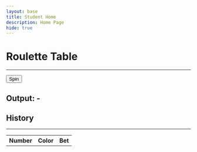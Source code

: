 ```yaml
---
layout: base
title: Student Home 
description: Home Page
hide: true
---
```


# Roulette Table

---

<button class="roulette-btn" onClick="spinRouletteTable()">Spin</button>

<h2>Output: <span id="output-content">-</span></h2>

## History

---

<table id="history-table">
    <tr>
        <th>Number</th>
        <th>Color</th>
        <th>Bet</th>
    </tr>
</table>

<script>
    const outputContent = document.getElementById("output-content")
    const historyTable = document.getElementById("history-table")

    function getRandomInt(min, max) {
        min = Math.ceil(min);
        max = Math.floor(max);
        return Math.floor(Math.random() * (max - min + 1)) + min;
    }

    const spinHistory = []
    const rouletteTable = {
        "0": "green",
        "00": "green",
        "1": "red",
        "2": "black",
        "3": "red",
        "4": "black",
        "5": "red",
        "6": "black",
        "7": "red",
        "8": "black",
        "9": "red",
        "10": "black",
        "11": "black",
        "12": "red",
        "13": "black",
        "14": "red",
        "15": "black",
        "16": "red",
        "17": "black",
        "18": "red",
        "19": "red",
        "20": "black",
        "21": "red",
        "22": "black",
        "23": "red",
        "24": "black",
        "25": "red",
        "26": "black",
        "27": "red",
        "28": "black",
        "29": "black",
        "30": "red",
        "31": "black",
        "32": "red",
        "33": "black",
        "34": "red",
        "35": "black",
        "36": "red"
    };

    function updateHistoryTable () {
        historyTable.innerHTML = ""

        const labelRow = document.createElement("tr")
        const numberLabel = document.createElement("th")
        numberLabel.innerHTML = "Number"
        const colorLabel = document.createElement("th")
        colorLabel.innerHTML = "Color"
        const betLabel = document.createElement("th")
        betLabel.innerHTML = "Bet"
        labelRow.appendChild(numberLabel)
        labelRow.appendChild(colorLabel)
        labelRow.appendChild(betLabel)

        historyTable.appendChild(labelRow)

        spinHistory.map((number) => {
            const row = document.createElement("tr")
            const num = document.createElement("th")
            num.innerHTML = number
            const color = document.createElement("th")
            color.innerHTML = rouletteTable[number]
            const bet = document.createElement("th")
            bet.innerHTML = "-"
            row.appendChild(num)
            row.appendChild(color)
            row.appendChild(bet)
            historyTable.appendChild(row)
        })

    }

    function spinRouletteTable () {
        const randNum = getRandomInt(0,37)

        const output = randNum == 37 ? "00":randNum.toString();

        spinHistory.push(output)
        updateHistoryTable()
        outputContent.innerHTML = output
    }
</script>
